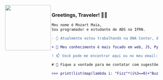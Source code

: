 <img align="left" width="150" src="https://media2.giphy.com/media/FvW5MXXpOr6A4eYyUd/giphy.gif"/>


### Greetings, Traveler! 👋🧙

```diff
Meu nome é Mozart Maia,
Sou programador e estudante de ADS no IFRN.

- 🔭 Atualmente estou trabalhando na DNA Center, desenvolvendo sistemas web com React/Typescript/Node/NextJS/Firebase etc

+ 🌱 Meu conhecimento é mais focado em web, JS, Python e um pouco de langs funcionais (λ)

! 📫 Você pode me encontrar aqui ou no meu email: mozartmaia89@gmail.com.

# 💬 Fique a vontade para me contatar com sugestões, dúvidas ou se só quiser bater um papo

>>> print(list(map(lambda i: "Fizz"*(i%3==0)+"Buzz"*(i%5==0) or str(i), range(1,101))))
```
<!--
**Natal89/Natal89** is a ✨ _special_ ✨ repository because its `README.md` (this file) appears on your GitHub profile.

Here are some ideas to get you started:

- 🔭 I’m currently working on ...
- 🌱 I’m currently learning ...
- 👯 I’m looking to collaborate on ...
- 🤔 I’m looking for help with ...
- 💬 Ask me about ...
- 📫 How to reach me: ...
- 😄 Pronouns: ...
- ⚡ Fun fact: ...
-->
